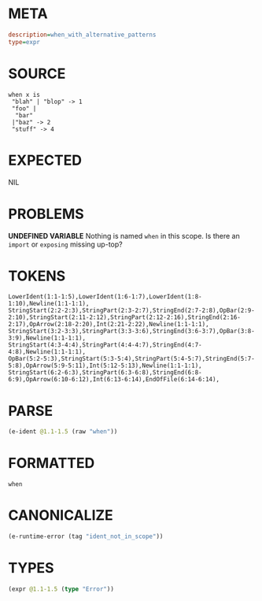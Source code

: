 # META
~~~ini
description=when_with_alternative_patterns
type=expr
~~~
# SOURCE
~~~roc
when x is
 "blah" | "blop" -> 1
 "foo" |
  "bar"
 |"baz" -> 2
 "stuff" -> 4
~~~
# EXPECTED
NIL
# PROBLEMS
**UNDEFINED VARIABLE**
Nothing is named `when` in this scope.
Is there an `import` or `exposing` missing up-top?

# TOKENS
~~~zig
LowerIdent(1:1-1:5),LowerIdent(1:6-1:7),LowerIdent(1:8-1:10),Newline(1:1-1:1),
StringStart(2:2-2:3),StringPart(2:3-2:7),StringEnd(2:7-2:8),OpBar(2:9-2:10),StringStart(2:11-2:12),StringPart(2:12-2:16),StringEnd(2:16-2:17),OpArrow(2:18-2:20),Int(2:21-2:22),Newline(1:1-1:1),
StringStart(3:2-3:3),StringPart(3:3-3:6),StringEnd(3:6-3:7),OpBar(3:8-3:9),Newline(1:1-1:1),
StringStart(4:3-4:4),StringPart(4:4-4:7),StringEnd(4:7-4:8),Newline(1:1-1:1),
OpBar(5:2-5:3),StringStart(5:3-5:4),StringPart(5:4-5:7),StringEnd(5:7-5:8),OpArrow(5:9-5:11),Int(5:12-5:13),Newline(1:1-1:1),
StringStart(6:2-6:3),StringPart(6:3-6:8),StringEnd(6:8-6:9),OpArrow(6:10-6:12),Int(6:13-6:14),EndOfFile(6:14-6:14),
~~~
# PARSE
~~~clojure
(e-ident @1.1-1.5 (raw "when"))
~~~
# FORMATTED
~~~roc
when
~~~
# CANONICALIZE
~~~clojure
(e-runtime-error (tag "ident_not_in_scope"))
~~~
# TYPES
~~~clojure
(expr @1.1-1.5 (type "Error"))
~~~
